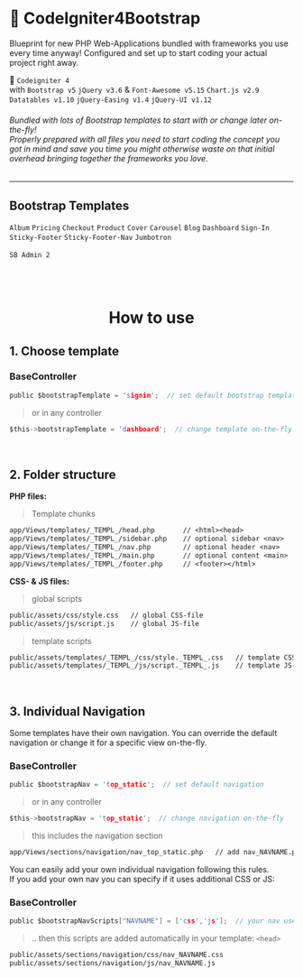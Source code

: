 # :beginner: CodeIgniter4Bootstrap

Blueprint for new PHP Web-Applications bundled with frameworks you use every time anyway! Configured and set up to start coding your actual project right away.

:abacus: `Codeigniter 4`<br>with `Bootstrap v5` `jQuery v3.6` & `Font-Awesome v5.15` `Chart.js v2.9` `Datatables v1.10` `jQuery-Easing v1.4` `jQuery-UI v1.12` 

###### Bundled with lots of Bootstrap templates to start with or change later on-the-fly!<br>Properly prepared with all files you need to start coding the concept you got in mind and save you time you might otherwise waste on that initial overhead bringing together the frameworks you love.

---------

## Bootstrap Templates

 `Album` `Pricing` `Checkout` `Product` `Cover` `Carousel` `Blog` `Dashboard` `Sign-In` `Sticky-Footer` `Sticky-Footer-Nav` `Jumbotron`
<br><br>
`SB Admin 2`

<br><br>

<h1 align="center">How to use</h1>


## 1. Choose template

### BaseController
```c
public $bootstrapTemplate = 'signin';  // set default bootstrap template
```
> or in any controller
```c
$this->bootstrapTemplate = 'dashboard';  // change template on-the-fly
```
<br>

## 2. Folder structure

**PHP files:**
> Template chunks
```lex
app/Views/templates/_TEMPL_/head.php       // <html><head>
app/Views/templates/_TEMPL_/sidebar.php    // optional sidebar <nav>
app/Views/templates/_TEMPL_/nav.php        // optional header <nav>
app/Views/templates/_TEMPL_/main.php       // optional content <main>
app/Views/templates/_TEMPL_/footer.php     // <footer></html>
```

**CSS- & JS files:**
> global scripts
```lex
public/assets/css/style.css   // global CSS-file
public/assets/js/script.js    // global JS-file
```
> template scripts
```lex
public/assets/templates/_TEMPL_/css/style._TEMPL_.css   // template CSS-file
public/assets/templates/_TEMPL_/js/script._TEMPL_.js    // template JS-file
```


<br>

## 3. Individual Navigation
Some templates have their own navigation. You can override the default navigation or change it for a specific view on-the-fly.
### BaseController
```c
public $bootstrapNav = 'top_static';  // set default navigation
```
> or in any controller
```c
$this->bootstrapNav = 'top_static';  // change navigation on-the-fly
```
> this includes the navigation section
```lex
app/Views/sections/navigation/nav_top_static.php   // add nav_NAVNAME.php to add your own individual navigation
```

You can easily add your own individual navigation following this rules.<br>If you add your own nav you can specify if it uses additional CSS or JS:
### BaseController
```c
public $bootstrapNavScripts["NAVNAME"] = ['css','js'];  // your nav uses css and js
```
> .. then this scripts are added automatically in your template: `<head>`
```lex
public/assets/sections/navigation/css/nav_NAVNAME.css
public/assets/sections/navigation/js/nav_NAVNAME.js
```

<h1 align="center"> </h1>

